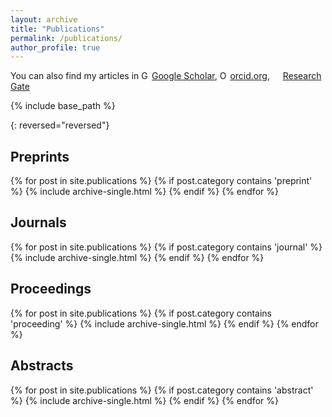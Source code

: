 ```yaml
---
layout: archive
title: "Publications"
permalink: /publications/
author_profile: true
---
```



You can also find my articles in
<a href="https://scholar.google.com/citations?user=_ZJ9X0QAAAAJ&hl=fr&authuser=1"> <img src="https://scholar.google.se/favicon-png.ico" style="width:1em;margin-right:.2em;" alt="Google Scholar icon">Google Scholar</a>, 
<a itemprop="sameAs" content="https://orcid.org/0000-0001-6231-2569
" href="https://orcid.org/0000-0001-6231-2569
" target="orcid.widget" rel="noopener noreferrer" style="vertical-align:top;"><img src="https://orcid.org/sites/default/files/images/orcid_16x16.png" style="width:1em;margin-right:.2em;" alt="ORCID iD icon">orcid.org</a>,
<a href="https://www.researchgate.net/profile/Thanh-an_Pham"><img src="https://c5.rgstatic.net/m/426351313275430/images/favicon/favicon.ico" style="width:1em;margin-right:.2em;">Research Gate</a>

{% include base_path %}

{: reversed="reversed"}

Preprints
--------------
{% for post in site.publications %}
	{% if post.category contains 'preprint' %}
		{% include archive-single.html %}
	{% endif %}
{% endfor %}

Journals
--------------
{% for post in site.publications %}
	{% if post.category contains 'journal' %}
		{% include archive-single.html %}
	{% endif %}
{% endfor %}

Proceedings
--------------
{% for post in site.publications %}
	{% if post.category contains 'proceeding' %}
		{% include archive-single.html %}
	{% endif %}
{% endfor %}

Abstracts
--------------
{% for post in site.publications %}
	{% if post.category contains 'abstract' %}
		{% include archive-single.html %}
	{% endif %}
{% endfor %}

<!--

Journals
--------------

{% for post in site.publication reversed %}
	{% include archive-single.html %}
{% endfor %}

Proceedings
------------------

{% for post in site.proceeding reversed %}
	{% include archive-single.html %}
{% endfor %}

Abstracts
--------------

{% for post in site.abstract reversed %}
	{% include archive-single.html %}
{% endfor %}
-->
